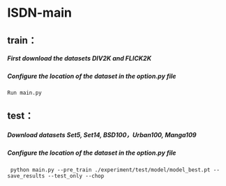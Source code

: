 # ISDN-main
## train：
##### First download the datasets DIV2K and FLICK2K
##### Configure the location of the dataset in the option.py file

```
Run main.py
```

## test：
##### Download datasets Set5, Set14, BSD100，Urban100, Manga109
##### Configure the location of the dataset in the option.py file

```
 python main.py --pre_train ./experiment/test/model/model_best.pt --save_results --test_only --chop
```

